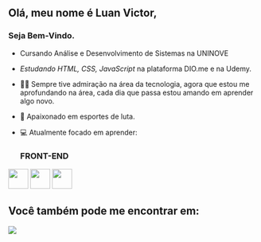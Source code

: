 ## Olá, meu nome é Luan Victor,
### Seja Bem-Vindo.

- Cursando Análise e Desenvolvimento de Sistemas na UNINOVE <br>
- *Estudando HTML, CSS, JavaScript* na plataforma DIO.me e na Udemy.

- 👨‍💻 Sempre tive admiração na área da tecnologia, agora que estou me aprofundando na área, cada dia que passa estou amando em aprender algo novo.
- 🥊 Apaixonado em esportes de luta.
- 💻 Atualmente focado em aprender:

  ###  FRONT-END
  
<div display='inline'>
  <img width='40' height='40' src="https://cdn.jsdelivr.net/gh/devicons/devicon/icons/html5/html5-original.svg" />
  <img width='40' height='40' src="https://cdn.jsdelivr.net/gh/devicons/devicon/icons/css3/css3-original.svg" />
  <img width='40' height='40' src="https://cdn.jsdelivr.net/gh/devicons/devicon/icons/javascript/javascript-original.svg" />
</div>

## Você também pode me encontrar em:
<a href="https://www.linkedin.com/in/luan-vg/79386722b">
  <img src='https://img.shields.io/badge/linkedin-%230077B5.svg?style=for-the-badge&logo=linkedin&logoColor=white' />
</a>


